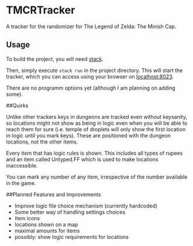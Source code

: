 # TMCRTracker

A tracker for the randomizer for The Legend of Zelda: The Minish Cap.

## Usage

To build the project, you will need [stack](https://docs.haskellstack.org/en/stable/README/).

Then, simply execute `stack run` in the project directory.
This will start the tracker, which you can access using your browser on [localhost:8023](localhost:8023).

There are no programm options yet (although I am planning on adding some).

##Quirks

Unlike other trackers keys in dungeons are tracked even without keysanity, so locations might not show as being in logic even when you will be able to reach them for sure (i.e. temple of droplets will only show the first location in logic until you mark keys). These are positioned with the dungeon locations, not the other items.

Every item that has logic rules is shown. This includes all types of rupees and an item called Untyped.FF which is used to make locations inaccessible.

You can mark any number of any item, irrespective of the number available in the game.

##Planned Features and Improvements

 - Improve logic file choice mechanism (currently hardcoded)
 - Some better way of handling settings choices
 - Item icons
 - locations shown on a map
 - maximal amounts for items
 - possibly: show logic requirements for locations
